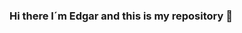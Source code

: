 ### Hi there I´m Edgar and this is my repository 👋

<!--
**EdQuin/EdQuin** is a ✨ _special_ ✨ repository because its `README.md` (this file) appears on your GitHub profile.

Here are some ideas to get you started:

- 🔭 I’m currently working on develop my skill´s as a front-end 
- 🌱 I’m currently learning new concepts such as CI / CD and diving more into React.js
- 👯 I’m looking to collaborate on projects that put to test my ability to growth as a programmer
- 🤔 I’m looking for help with PHP - SQL - React.js - Python
- 💬 Ask me about HTML - CSS
- 📫 How to reach me: https://www.linkedin.com/in/quintero-edgar/
- 😄 Pronouns: EdQuin
- ⚡ Fun fact: My native language is Spanish because i was born in Colômbia, but I´ve been in Portugal for over 20 Years now.
-->
